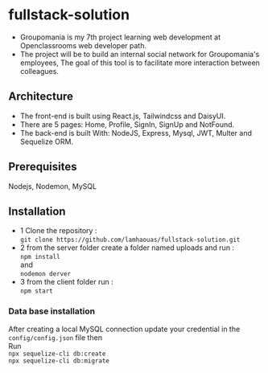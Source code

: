 # fullstack-solution
* Groupomania is my 7th project learning web development at Openclassrooms web developer path.
* The project will be to build an internal social network for Groupomania's employees, The goal of this tool is to facilitate more interaction between colleagues.

## Architecture 
* The front-end is built using React.js, Tailwindcss and DaisyUI.
* There are 5 pages: Home, Profile, SignIn, SignUp and NotFound.
* The back-end is built With: NodeJS, Express, Mysql, JWT, Multer and Sequelize ORM.

## Prerequisites
Nodejs, Nodemon, MySQL
## Installation
* 1 Clone the repository : <br/> `git clone https://github.com/lamhaouas/fullstack-solution.git`
* 2 from the server folder create a folder named uploads and run : <br/>`npm install` <br/>and<br/> `nodemon derver`
* 3 from the client folder run : <br/> `npm start`
### Data base installation 
After creating a local MySQL connection update your credential in the `config/config.json` file then<br/> Run <br/> `npx sequelize-cli db:create` <br/>`npx sequelize-cli db:migrate`
